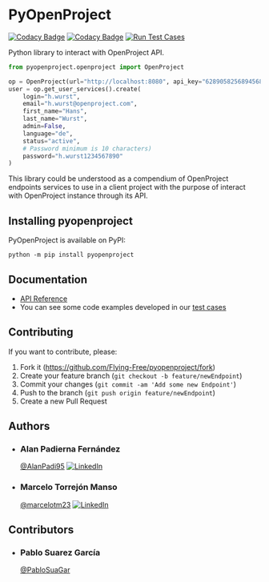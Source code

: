 # PyOpenProject

[![Codacy Badge](https://api.codacy.com/project/badge/Grade/ea408dca24024a2580aea41a9cd890ad)](https://app.codacy.com/gh/Flying-Free/pyopenproject?utm_source=github.com&utm_medium=referral&utm_content=Flying-Free/pyopenproject&utm_campaign=Badge_Grade_Settings)
[![Codacy Badge](https://app.codacy.com/project/badge/Coverage/f8f668fa0b344ba7bea7b56ba743a091)](https://www.codacy.com/gh/Flying-Free/pyopenproject/dashboard?utm_source=github.com&utm_medium=referral&utm_content=Flying-Free/pyopenproject&utm_campaign=Badge_Coverage)
[![Run Test Cases](https://github.com/Flying-Free/pyopenproject/actions/workflows/test_cases.yml/badge.svg?branch=main)](https://github.com/Flying-Free/pyopenproject/actions/workflows/test_cases.yml)

Python library to interact with OpenProject API.

```python
from pyopenproject.openproject import OpenProject

op = OpenProject(url="http://localhost:8080", api_key="6289058256894568479567886794")
user = op.get_user_services().create(
    login="h.wurst",
    email="h.wurst@openproject.com",
    first_name="Hans",
    last_name="Wurst",
    admin=False,
    language="de",
    status="active",
    # Password minimum is 10 characters)
    password="h.wurst1234567890"
)
```

This library could be understood as a compendium of OpenProject endpoints services to use in a client project with the
purpose of interact with OpenProject instance through its API.

## Installing pyopenproject

PyOpenProject is available on PyPI:

```shell
python -m pip install pyopenproject
```

## Documentation

-   [API Reference](https://docs.openproject.org/api/)
-   You can see some code examples developed in our [test cases](./tests/test_cases)

## Contributing

If you want to contribute, please:

1. Fork it (<https://github.com/Flying-Free/pyopenproject/fork>)
2. Create your feature branch (`git checkout -b feature/newEndpoint`)
3. Commit your changes (`git commit -am 'Add some new Endpoint'`)
4. Push to the branch (`git push origin feature/newEndpoint`)
5. Create a new Pull Request

## Authors

-   ### Alan Padierna Fernández
    [@AlanPadi95](https://github.com/AlanPadi95)
    [![LinkedIn](https://img.shields.io/badge/LinkedIn-0077B5.svg?logo=LinkedIn&logoColor=white)](https://www.linkedin.com/in/alan-padierna-fern%C3%A1ndez-199a48152/)

-   ### Marcelo Torrejón Manso
    [@marcelotm23](https://github.com/marcelotm23)
    [![LinkedIn](https://img.shields.io/badge/LinkedIn-0077B5.svg?logo=LinkedIn&logoColor=white)](https://es.linkedin.com/in/marcelo-torrej%C3%B3n-manso-b45952160)

## Contributors

-   ### Pablo Suarez García
    [@PabloSuaGar](https://github.com/PabloSuaGar)
